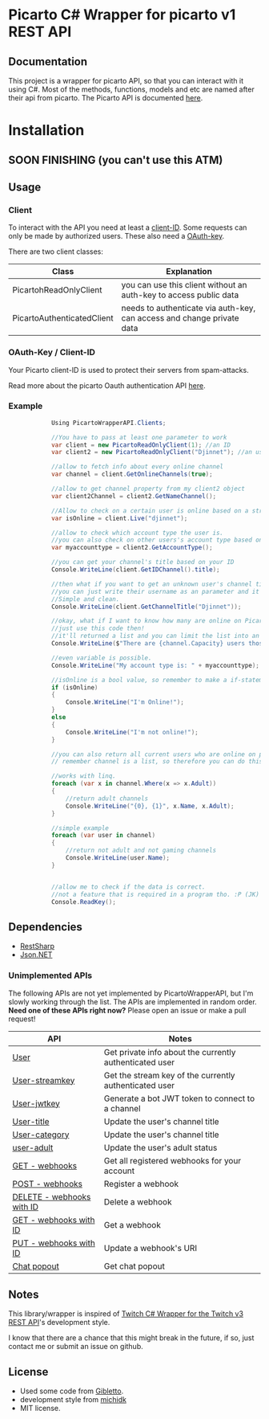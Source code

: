 # Picarto C# Wrapper for picarto v1 REST API


## Documentation
This project is a wrapper for picarto API, so that you can interact with it using C#.
Most of the methods, functions, models and etc are named after their api from picarto.
The Picarto API is documented [here](https://docs.picarto.tv/api/).

# Installation
## SOON FINISHING (you can't use this ATM)



## Usage
### Client
To interact with the API you need at least a [client-ID](#oauth-key-/-client-id). Some requests can only be made by authorized users. These also need a [OAuth-key](#oauth-key-/-client-id).

There are two client classes:

| Class                          | Explanation                                                            |
| ------------------------------ | ---------------------------------------------------------------------- |
| PicartohReadOnlyClient         | you can use this client without an auth-key to access public data      |
| PicartoAuthenticatedClient     | needs to authenticate via auth-key, can access and change private data |


### OAuth-Key / Client-ID
Your Picarto client-ID is used to protect their servers from spam-attacks. 

Read more about the picarto Oauth authentication API [here](https://oauth.picarto.tv/).

### Example
```c#
            Using PicartoWrapperAPI.Clients;

            //You have to pass at least one parameter to work
            var client = new PicartoReadOnlyClient(1); //an ID
            var client2 = new PicartoReadOnlyClient("Djinnet"); //an username

            //allow to fetch info about every online channel
            var channel = client.GetOnlineChannels(true);

            //allow to get channel property from my client2 object
            var client2Channel = client2.GetNameChannel();

            //Allow to check on a certain user is online based on a string
            var isOnline = client.Live("djinnet");

            //allow to check which account type the user is. 
            //you can also check on other users's account type based on string. There are a override method for that.
            var myaccounttype = client2.GetAccountType();

            //you can get your channel's title based on your ID
            Console.WriteLine(client.GetIDChannel().title);

            //then what if you want to get an unknown user's channel title?
            //you can just write their username as an parameter and it's it. 
            //Simple and clean.
            Console.WriteLine(client.GetChannelTitle("Djinnet"));

            //okay, what if I want to know how many are online on Picarto right now.
            //just use this code then!
            //it'll returned a list and you can limit the list into an integer.
            Console.WriteLine($"There are {channel.Capacity} users those who are online on picarto right now.");

            //even variable is possible.
            Console.WriteLine("My account type is: " + myaccounttype);

            //isOnline is a bool value, so remember to make a if-statement to return if you're online or not.
            if (isOnline)
            {
                Console.WriteLine("I'm Online!");
            }
            else
            {
                Console.WriteLine("I'm not online!");
            }

            //you can also return all current users who are online on picarto's name.
            // remember channel is a list, so therefore you can do this.

            //works with linq. 
            foreach (var x in channel.Where(x => x.Adult))
            {
                //return adult channels
                Console.WriteLine("{0}, {1}", x.Name, x.Adult);
            }

            //simple example
            foreach (var user in channel)
            {
                //return not adult and not gaming channels
                Console.WriteLine(user.Name); 
            }


            //allow me to check if the data is correct. 
            //not a feature that is required in a program tho. :P (JK)
            Console.ReadKey();

```

## Dependencies
- [RestSharp](http://restsharp.org/)
- [Json.NET](http://www.newtonsoft.com/json)

### Unimplemented APIs

The following APIs are not yet implemented by PicartoWrapperAPI, but I'm slowly working through the list. The APIs are implemented in random order. **Need one of these APIs right now?** Please open an issue or make a pull request! 

| API | Notes |
|-----|-------|
| [User](https://docs.picarto.tv/api/#!/user/get_user) | Get private info about the currently authenticated user|
| [User-streamkey](https://docs.picarto.tv/api/#!/user/get_user_streamkey) | Get the stream key of the currently authenticated user|
| [User-jwtkey](https://docs.picarto.tv/api/#!/user/get_user_jwtkey) | Generate a bot JWT token to connect to a channel|
| [User-title](https://docs.picarto.tv/api/#!/user/post_user_title) | Update the user's channel title|
| [User-category](https://docs.picarto.tv/api/#!/user/post_user_category) | Update the user's channel title|
| [user-adult](https://docs.picarto.tv/api/#!/user/post_user_adult) | Update the user's adult status|
| [GET - webhooks](https://docs.picarto.tv/api/#!/webhook/get_webhooks) | Get all registered webhooks for your account|
| [POST - webhooks](https://docs.picarto.tv/api/#!/webhook/post_webhooks) | Register a webhook|
| [DELETE - webhooks with ID](https://docs.picarto.tv/api/#!/webhook/delete_webhooks_webhook_id) | Delete a webhook|
| [GET - webhooks with ID](https://docs.picarto.tv/api/#!/webhook/get_webhooks_webhook_id) | Get a webhook|
| [PUT - webhooks with ID](https://docs.picarto.tv/api/#!/webhook/put_webhooks_webhook_id) | Update a webhook's URI|
| [Chat popout](https://picarto.tv/chatpopout/{username}/public) | Get chat popout|







## Notes
This library/wrapper is inspired of [Twitch C# Wrapper for the Twitch v3 REST API](https://github.com/michidk/TwitchCSharp)'s development style.

I know that there are a chance that this might break in the future, if so, just contact me or submit an issue on github.

## License
- Used some code from [Gibletto](https://github.com/gibletto).
- development style from [michidk](https://github.com/michidk)
- MIT license.
